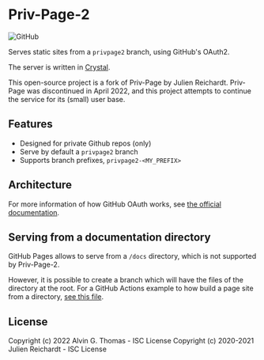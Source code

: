 # Priv-Page-2

![GitHub](https://img.shields.io/github/license/StatSnips/priv-page-2)

Serves static sites from a `privpage2` branch, using GitHub's OAuth2.

The server is written in [Crystal](https://crystal-lang.org/).

This open-source project is a fork of Priv-Page by Julien Reichardt. Priv-Page was discontinued in April 2022, and this project attempts to continue the service for its (small) user base.

## Features

- Designed for private Github repos (only)
- Serve by default a `privpage2` branch
- Supports branch prefixes, `privpage2-<MY_PREFIX>`

## Architecture

For more information of how GitHub OAuth works, see [the official documentation](https://developer.github.com/apps/building-github-apps/identifying-and-authorizing-users-for-github-apps/).

## Serving from a documentation directory

GitHub Pages allows to serve from a `/docs` directory, which is not supported by Priv-Page-2.

However, it is possible to create a branch which will have the files of the directory at the root. For a GitHub Actions example to how build a page site from a directory, [see this file](.github/workflows/documentation.yml).

## License
Copyright (c) 2022 Alvin G. Thomas - ISC License
Copyright (c) 2020-2021 Julien Reichardt - ISC License
